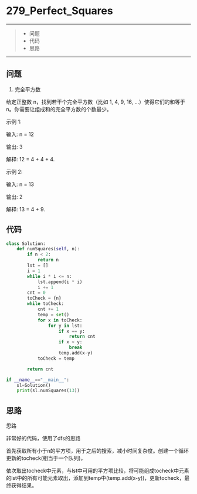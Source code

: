 # 279_Perfect_Squares

------

> - 问题
> - 代码
> - 思路

---

## 问题

1. 完全平方数

给定正整数 n，找到若干个完全平方数（比如 1, 4, 9, 16, ...）使得它们的和等于 n。你需要让组成和的完全平方数的个数最少。

示例 1:

输入: n = 12

输出: 3 

解释: 12 = 4 + 4 + 4.

示例 2:

 

输入: n = 13

输出: 2

解释: 13 = 4 + 9.

## 代码

```python
class Solution:
    def numSquares(self, n):
        if n < 2:
            return n
        lst = []
        i = 1
        while i * i <= n:
            lst.append(i * i)
            i += 1
        cnt = 0
        toCheck = {n}
        while toCheck:
            cnt += 1
            temp = set()
            for x in toCheck:
                for y in lst:
                    if x == y:
                        return cnt
                    if x < y:
                        break
                    temp.add(x-y)
            toCheck = temp

        return cnt

if __name__=="__main__":
    sl=Solution()
    print(sl.numSquares(13))
```

## 思路

思路

非常好的代码，使用了dfs的思路

首先获取所有小于n的平方项，用于之后的搜索，减小时间复杂度。创建一个循环更新的tocheck(相当于一个队列)，

依次取出tocheck中元素，与lst中可用的平方项比较，将可能组成tocheck中元素的lst中的所有可能元素取出，添加到temp中(temp.add(x-y))，更新tocheck，最终获得结果。
